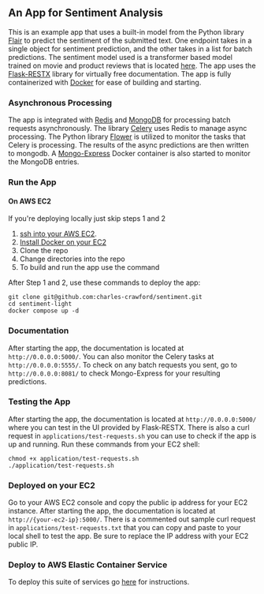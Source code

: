 ## An App for Sentiment Analysis

This is an example app that uses a built-in model from the Python library 
[Flair](https://github.com/flairNLP/flair) to predict the sentiment of the submitted text. 
One endpoint takes in a single object for sentiment prediction, and 
the other takes in a list for batch predictions. The sentiment model used is a transformer based 
model trained on movie and product reviews that is located 
[here](https://nlp.informatik.hu-berlin.de/resources/models/sentiment-curated-distilbert/sentiment-en-mix-distillbert.pt).
The app uses the [Flask-RESTX](https://flask-restx.readthedocs.io/en/latest/) library for virtually 
free documentation. The app is fully containerized with [Docker](https://www.docker.com) for ease of 
building and starting.

### Asynchronous Processing
The app is integrated with [Redis](https://redis.io) and [MongoDB](https://www.mongodb.com) for
processing batch requests asynchronously. The library 
[Celery](https://docs.celeryproject.org/en/stable/getting-started/introduction.html) uses Redis 
to manage async processing. The Python library [Flower](https://flower.readthedocs.io/en/latest/) is
utilized to monitor the tasks that Celery is processing. The results of the async predictions are 
then written to mongodb. A [Mongo-Express](https://github.com/mongo-express/mongo-express) Docker 
container is also started to monitor the MongoDB entries.   

### Run the App 
#### On AWS EC2
If you're deploying locally just skip steps 1 and 2
1. [ssh into your AWS EC2](https://docs.aws.amazon.com/AWSEC2/latest/UserGuide/AccessingInstancesLinux.html).
2. [Install Docker on your EC2](https://docs.aws.amazon.com/AmazonECS/latest/developerguide/docker-basics.html)
3. Clone the repo
4. Change directories into the repo
5. To build and run the app use the command

After Step 1 and 2, use these commands to deploy the app:

`git clone git@github.com:charles-crawford/sentiment.git`<br>
`cd sentiment-light`<br>
`docker compose up -d`

### Documentation
After starting the app, the documentation is located at `http://0.0.0.0:5000/`. You can also monitor 
the Celery tasks at  `http://0.0.0.0:5555/`. To check on any batch requests you sent, go to 
`http://0.0.0.0:8081/` to check Mongo-Express for your resulting predictions.

### Testing the App
After starting the app, the documentation is located at `http://0.0.0.0:5000/` where you can test in the 
UI provided by Flask-RESTX.
There is also a curl request in `applications/test-requests.sh` you can use to check 
if the app is up and running. Run these commands from your EC2 shell:

`chmod +x application/test-requests.sh`<br>
`./application/test-requests.sh`

###  Deployed on your EC2
Go to your AWS EC2 console and copy the public ip address for your EC2 instance.
After starting the app, the documentation is located at `http://{your-ec2-ip}:5000/`.
There is a commented out sample curl request in `applications/test-requests.txt` that you can copy and 
paste to your local shell to test the app.  Be sure to replace the IP address with your EC2 public IP.

### Deploy to AWS Elastic Container Service 
To deploy this suite of services go [here](https://github.com/charles-crawford/cicd-sentiment-github-to-aws)
for instructions.